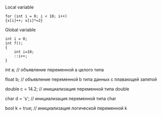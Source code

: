 Local variable

``` 
for (int i = 0; i < 10; i++)
{x[i]++; x[i]*=2}
```

Global variable

```
int i = 0;
int f();
{
    int i=10;
    ::i++;
}
```
int a; // объявление переменной a целого типа

float b; // объявление переменной b типа данных с плавающей запятой

double c = 14.2; // инициализация переменной типа double

char d = 's'; // инициализация переменной типа char

bool k = true; // инициализация логической переменной k
